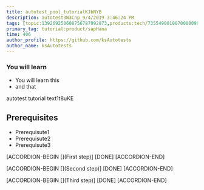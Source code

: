 ```yaml
---
title: autotest_pool_tutorialKJbNYB
description: autotest3W3Cnp_9/4/2019 3:46:24 PM
tags: [topic:139269250608756787992873,products:tech/73554900100700000996,tutorial:experience/advanced]
primary_tag: tutorial:product/sapHana
time: 406
author_profile: https://github.com/ksAutotests
author_name: ksAutotests
---
```

### You will learn
- You will learn this
- and that

autotest tutorial text1t8uKE

## Prerequisites
- Prerequisute1
- Prerequisute2
- Prerequisute3

[ACCORDION-BEGIN [](First step)]
[DONE]
[ACCORDION-END]

[ACCORDION-BEGIN [](Second step)]
[DONE]
[ACCORDION-END]

[ACCORDION-BEGIN [](Third step)]
[DONE]
[ACCORDION-END]


